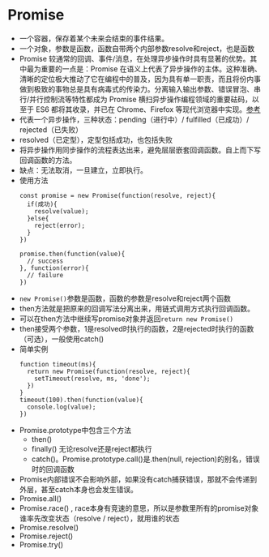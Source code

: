 # Promise

* 一个容器，保存着某个未来会结束的事件结果。
* 一个对象，参数是函数，函数自带两个内部参数resolve和reject，也是函数
* Promise 较通常的回调、事件/消息，在处理异步操作时具有显著的优势。其中最为重要的一点是：Promise 在语义上代表了异步操作的主体。这种准确、清晰的定位极大推动了它在编程中的普及，因为具有单一职责，而且将份内事做到极致的事物总是具有病毒式的传染力。分离输入输出参数、错误冒泡、串行/并行控制流等特性都成为 Promise 横扫异步操作编程领域的重要砝码，以至于 ES6 都将其收录，并已在 Chrome、Firefox 等现代浏览器中实现。[参考](https://tech.meituan.com/promise-insight.html)
* 代表一个异步操作，三种状态：pending（进行中）/ fulfilled（已成功）/ rejected（已失败）
* resolved（已定型），定型包括成功，也包括失败
* 将异步操作用同步操作的流程表达出来，避免层层嵌套回调函数。自上而下写回调函数的方法。
* 缺点：无法取消，一旦建立，立即执行。
* 使用方法
  ```
  const promise = new Promise(function(resolve, reject){
    if(成功){
      resolve(value);
    }else{
      reject(error);
    }
  })

  promise.then(function(value){
    // success
  }, function(error){
    // failure
  })
  ```
* `new Promise()`参数是函数，函数的参数是resolve和reject两个函数
* then方法就是把原来的回调写法分离出来，用链式调用方式执行回调函数。
* 可以在then方法中继续写promise对象并返回`return new Promise()`
* then接受两个参数，1是resolved时执行的函数，2是rejected时执行的函数（可选），一般使用catch()
* 简单实例
  ```
  function timeout(ms){
    return new Promise(function(resolve, reject){
      setTimeout(resolve, ms, 'done');
    })
  }
  timeout(100).then(function(value){
    console.log(value);
  })
  ```
* Promise.prototype中包含三个方法
  * then()
  * finally() 无论resolve还是reject都执行
  * catch()。Promise.prototype.call()是.then(null, rejection)的别名，错误时的回调函数
* Promise内部错误不会影响外部，如果没有catch捕获错误，那就不会传递到外层，甚至catch本身也会发生错误。
* Promise.all()
* Promise.race() , race本身有竞速的意思，所以是参数里所有的promise对象谁率先改变状态（resolve / reject），就用谁的状态
* Promise.resolve()
* Promise.reject()
* Promise.try()
